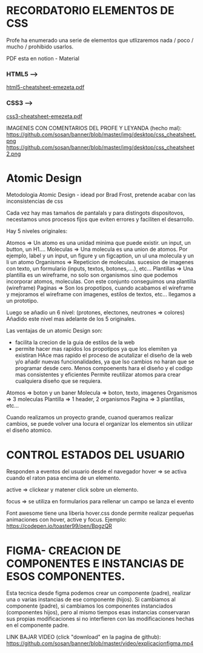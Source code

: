 RECORDATORIO ELEMENTOS DE CSS
==============================

Profe ha enumerado una serie de elementos que utlizaremos nada / poco / mucho / prohibido usarlos.

PDF esta en notion - Material

### HTML5 —>
[html5-cheatsheet-emezeta.pdf](https://s3-us-west-2.amazonaws.com/secure.notion-static.com/18bb3201-88ed-4e15-bbb2-92fb19e2ef6e/html5-cheatsheet-emezeta.pdf)

### CSS3 —>
[css3-cheatsheet-emezeta.pdf](https://s3-us-west-2.amazonaws.com/secure.notion-static.com/17ff3e0b-d1ab-41e8-92b2-002a3fa34c56/css3-cheatsheet-emezeta.pdf)

IMAGENES CON COMENTARIOS DEL PROFE Y LEYANDA (hecho mal):
https://github.com/sosan/banner/blob/master/img/desktop/css_cheatsheet.png
https://github.com/sosan/banner/blob/master/img/desktop/css_cheatsheet2.png


Atomic Design
====================

Metodologia Atomic Design - idead por Brad Frost, pretende acabar con las inconsistencias de css

Cada vez hay mas tamaños de pantalals y para distingots dispositovos, necestamos unos procesos fijos que eviten errores y faciliten el desarrollo.

Hay 5  niveles originales:

Atomos => Un atomo es una unidad minima que puede existir. un input, un button, un H1....
Moleculas => Una molecula es una union de atomos. Por ejemplo, label y un input, un figure y un figcaption, un ul una molecula y un li un atomo
Organismos => Repeticion de moleculas. sucesion de imagenes con texto, un formulario (inputs, textos, botones,....), etc...
Plantillas => Una plantilla es un wireframe, no solo son organismos sino que podemos incorporar atomos, moleculas. Con este conjunto conseguimos una plantilla (wireframe)
Paginas => Son los propotipos, cuando acabamos el wireframe y mejoramos el wireframe con imagenes, estilos de textos, etc... llegamos a un prototipo.

Luego se añadio un 6 nivel:
(protones, electones, neutrones => colores) Añadido este nivel mas adelante de los 5 originales.


Las ventajas de un atomic Design son:

* facilita la crecion de la guia de estilos de la web
* permite hacer mas rapidos los propotipos ya que los elemiten ya existiran
HAce mas rapido el proceso de acutalizar el diseño de la web y/o añadir nuevas funcionalidades, ya que lso cambios no haran que se programar desde cero.
Menos compoenents hara el diseño y el codigo mas consistentes y eficientes
Permite reutilizar atomos para crear cualquiera diseño que se requiera.


Atomos => boton y un baner
Molecula => boton, texto, imagenes
Organismos => 3 moleculas
Plantilla => 1 header, 2 organismos 
Pagina => 3 plantillas, etc...

Cuando realizamos un proyecto grande, cuanod queramos realizar cambios, se puede volver una locura el organizar los elementos sin utilizar el diseño atomico.


CONTROL ESTADOS DEL USUARIO
===================================

Responden a eventos del usuario desde el navegador
hover => se activa cuando el raton pasa encima de un elemento.

active => clickear y matener click sobre un elemento.

focus  => se utiliza en formularios para rellenar un campo se lanza el evento

Font awesome tiene una liberia hover.css donde permite realizar pequeñas animaciones con hover, active y focus.
Ejemplo:
https://codepen.io/toaster99/pen/BpgzQR



FIGMA- CREACION DE COMPONENTES E INSTANCIAS DE ESOS COMPONENTES.
================================================================================
Esta tecnica desde figma podemos crear un componente (padre), realizar una o varias instancias de ese componente (hijos).
Si cambiamos al componente (padre), si cambiamos los componentes instanciados (componentes hijos), 
pero al mismo tiempos esas instancias conservaran sus propias modificaciones si no interfieren con las modificaciones hechas en el componente padre.

LINK BAJAR VIDEO (click "download" en la pagina de github):
https://github.com/sosan/banner/blob/master/video/explicacionfigma.mp4

